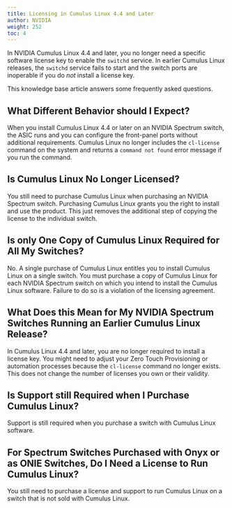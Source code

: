 ```yaml
---
title: Licensing in Cumulus Linux 4.4 and Later
author: NVIDIA
weight: 252
toc: 4
---
```


In NVIDIA Cumulus Linux 4.4 and later, you no longer need a specific software license key to enable the `switchd` service. In earlier Cumulus Linux releases, the `switchd` service fails to start and the switch ports are inoperable if you do *not* install a license key.

This knowledge base article answers some frequently asked questions.
<!-- vale off -->
## What Different Behavior should I Expect?
<!-- vale on -->
When you install Cumulus Linux 4.4 or later on an NVIDIA Spectrum switch, the ASIC runs and you can configure the front-panel ports without additional requirements. Cumulus Linux no longer includes the `cl-license` command on the system and returns a `command not found` error message if you run the command.

## Is Cumulus Linux No Longer Licensed?

You still need to purchase Cumulus Linux when purchasing an NVIDIA Spectrum switch. Purchasing Cumulus Linux grants you the right to install and use the product. This just removes the additional step of copying the license to the individual switch.
<!-- vale off -->
## Is only One Copy of Cumulus Linux Required for All My Switches?
<!-- vale on -->
No. A single purchase of Cumulus Linux entitles you to install Cumulus Linux on a single switch. You must purchase a copy of Cumulus Linux for each NVIDIA Spectrum switch on which you intend to install the Cumulus Linux software. Failure to do so is a violation of the licensing agreement.
<!-- vale off -->
## What Does this Mean for My NVIDIA Spectrum Switches Running an Earlier Cumulus Linux Release?
<!-- vale on -->
In Cumulus Linux 4.4 and later, you are no longer required to install a license key. You might need to adjust your Zero Touch Provisioning or automation processes because the `cl-license` command no longer exists. This does not change the number of licenses you own or their validity.
<!-- vale off -->
## Is Support still Required when I Purchase Cumulus Linux?
<!-- vale on -->
Support is still required when you purchase a switch with Cumulus Linux software.
<!-- vale off -->
## For Spectrum Switches Purchased with Onyx or as ONIE Switches, Do I Need a License to Run Cumulus Linux?
<!-- vale on -->
You still need to purchase a license and support to run Cumulus Linux on a switch that is not sold with Cumulus Linux.

